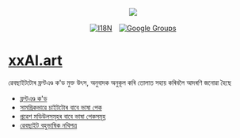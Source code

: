 <p align="center"><a href="https://wac.tax"><img src="https://cdn.jsdelivr.net/gh/wactax/img/logo.svg"/></a></p><p align="center"><a href="https://github.com/wactax/wac.tax/blob/main/doc/README.md#readme"><img alt="I18N" src="https://cdn.jsdelivr.net/gh/wactax/img/t.svg"/></a>　<a href="https://groups.google.com/u/2/g/wactax"><img alt="Google Groups" src="https://cdn.jsdelivr.net/gh/wactax/img/g-groups.svg"/></a></p>

# [xxAI.art](https://xxAI.art)

ৱেবছাইটটোৰ ফ্ৰন্টএণ্ড ক'ড মুক্ত উৎস, অনুবাদক অনুকূল কৰি তোলাত সহায় কৰিবলৈ আদৰণি জনোৱা হৈছে

* [ফ্ৰন্টএণ্ড ক'ড](https://github.com/xxai-art/web)
* [সামগ্ৰিকভাৱে চাইটটোৰ বাবে ভাষা পেক](https://github.com/xxai-art/web/tree/main/i18n)
* [প্ৰৱেশ মডিউলসমূহৰ বাবে ভাষা পেকসমূহ](https://github.com/wacpkg/user/tree/main/ui.i18n)
* [ৱেবছাইট বহুভাষিক নথিপত্ৰ](https://github.com/xxai-doc)
